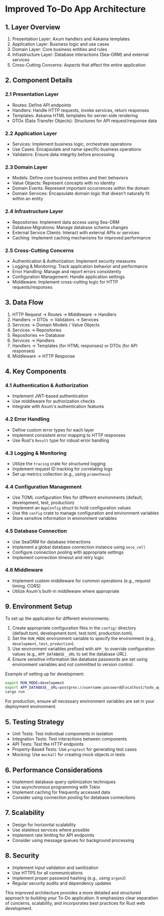 # Improved To-Do App Architecture

## 1. Layer Overview

1. Presentation Layer: Axum handlers and Askama templates
2. Application Layer: Business logic and use cases
3. Domain Layer: Core business entities and rules
4. Infrastructure Layer: Database interactions (Sea-ORM) and external services
5. Cross-Cutting Concerns: Aspects that affect the entire application

## 2. Component Details

### 2.1 Presentation Layer
- Routes: Define API endpoints
- Handlers: Handle HTTP requests, invoke services, return responses
- Templates: Askama HTML templates for server-side rendering
- DTOs (Data Transfer Objects): Structures for API request/response data

### 2.2 Application Layer
- Services: Implement business logic, orchestrate operations
- Use Cases: Encapsulate and name specific business operations
- Validators: Ensure data integrity before processing

### 2.3 Domain Layer
- Models: Define core business entities and their behaviors
- Value Objects: Represent concepts with no identity
- Domain Events: Represent important occurrences within the domain
- Domain Services: Encapsulate domain logic that doesn't naturally fit within an entity

### 2.4 Infrastructure Layer
- Repositories: Implement data access using Sea-ORM
- Database Migrations: Manage database schema changes
- External Service Clients: Interact with external APIs or services
- Caching: Implement caching mechanisms for improved performance

### 2.5 Cross-Cutting Concerns
- Authentication & Authorization: Implement security measures
- Logging & Monitoring: Track application behavior and performance
- Error Handling: Manage and report errors consistently
- Configuration Management: Handle application settings
- Middleware: Implement cross-cutting logic for HTTP requests/responses

## 3. Data Flow

1. HTTP Request → Routes → Middleware → Handlers
2. Handlers → DTOs → Validators → Services
3. Services → Domain Models / Value Objects
4. Services → Repositories
5. Repositories ↔ Database
6. Services → Handlers
7. Handlers → Templates (for HTML responses) or DTOs (for API responses)
8. Middleware → HTTP Response

## 4. Key Components

### 4.1 Authentication & Authorization
- Implement JWT-based authentication
- Use middleware for authorization checks
- Integrate with Axum's authentication features

### 4.2 Error Handling
- Define custom error types for each layer
- Implement consistent error mapping to HTTP responses
- Use Rust's `Result` type for robust error handling

### 4.3 Logging & Monitoring
- Utilize the `tracing` crate for structured logging
- Implement request ID tracking for correlating logs
- Set up metrics collection (e.g., using `prometheus`)

### 4.4 Configuration Management
- Use TOML configuration files for different environments (default, development, test, production)
- Implement an `AppConfig` struct to hold configuration values
- Use the `config` crate to manage configuration and environment variables
- Store sensitive information in environment variables

### 4.5 Database Connection
- Use SeaORM for database interactions
- Implement a global database connection instance using `once_cell`
- Configure connection pooling with appropriate settings
- Implement connection timeout and retry logic

### 4.6 Middleware
- Implement custom middleware for common operations (e.g., request timing, CORS)
- Utilize Axum's built-in middleware where appropriate

## 9. Environment Setup

To set up the application for different environments:

1. Create appropriate configuration files in the `config/` directory (default.toml, development.toml, test.toml, production.toml).
2. Set the `RUN_MODE` environment variable to specify the environment (e.g., `development`, `test`, `production`).
3. Use environment variables prefixed with `APP_` to override configuration values (e.g., `APP_DATABASE__URL` to set the database URL).
4. Ensure sensitive information like database passwords are set using environment variables and not committed to version control.

Example of setting up for development:

```bash
export RUN_MODE=development
export APP_DATABASE__URL=postgres://username:password@localhost/todo_app_dev
cargo run
```

For production, ensure all necessary environment variables are set in your deployment environment.

## 5. Testing Strategy

- Unit Tests: Test individual components in isolation
- Integration Tests: Test interactions between components
- API Tests: Test the HTTP endpoints
- Property-Based Tests: Use `proptest` for generating test cases
- Mocking: Use `mockall` for creating mock objects in tests

## 6. Performance Considerations

- Implement database query optimization techniques
- Use asynchronous programming with Tokio
- Implement caching for frequently accessed data
- Consider using connection pooling for database connections

## 7. Scalability

- Design for horizontal scalability
- Use stateless services where possible
- Implement rate limiting for API endpoints
- Consider using message queues for background processing

## 8. Security

- Implement input validation and sanitization
- Use HTTPS for all communications
- Implement proper password hashing (e.g., using `argon2`)
- Regular security audits and dependency updates

This improved architecture provides a more detailed and structured approach to building your To-Do application. It emphasizes clear separation of concerns, scalability, and incorporates best practices for Rust web development.

